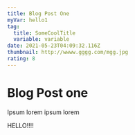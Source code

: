 ```yaml
---
title: Blog Post One
myVar: hello1
tag:
  title: SomeCoolTitle
  variable: variable
date: 2021-05-23T04:09:32.116Z
thumbnail: http://wwww.gggg.com/mgg.jpg
rating: 8
---
```

# Blog Post one

Ipsum lorem ipsum lorem

HELLO!!!!